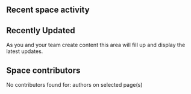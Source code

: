 



  








Recent space activity
---------------------


Recently Updated
----------------


As you and your team create content this area will fill up and display the latest updates.









Space contributors
------------------

No contributors found for: authors on selected page(s)







  





